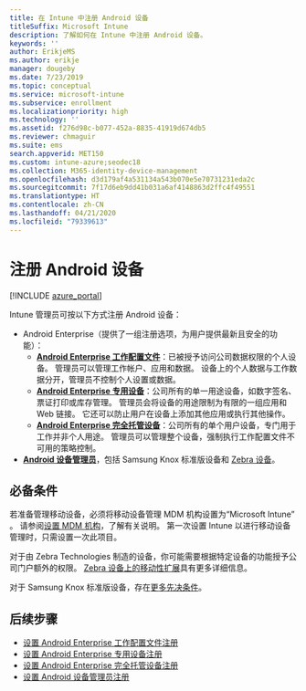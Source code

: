 ```yaml
---
title: 在 Intune 中注册 Android 设备
titleSuffix: Microsoft Intune
description: 了解如何在 Intune 中注册 Android 设备。
keywords: ''
author: ErikjeMS
ms.author: erikje
manager: dougeby
ms.date: 7/23/2019
ms.topic: conceptual
ms.service: microsoft-intune
ms.subservice: enrollment
ms.localizationpriority: high
ms.technology: ''
ms.assetid: f276d98c-b077-452a-8835-41919d674db5
ms.reviewer: chmaguir
ms.suite: ems
search.appverid: MET150
ms.custom: intune-azure;seodec18
ms.collection: M365-identity-device-management
ms.openlocfilehash: d3d179af4a531134a543b070e5e70731231eda2c
ms.sourcegitcommit: 7f17d6eb9dd41b031a6af4148863d2ffc4f49551
ms.translationtype: HT
ms.contentlocale: zh-CN
ms.lasthandoff: 04/21/2020
ms.locfileid: "79339613"
---
```

# <a name="enroll-android-devices"></a>注册 Android 设备

[!INCLUDE [azure_portal](../includes/azure_portal.md)]

Intune 管理员可按以下方式注册 Android 设备：
- Android Enterprise（提供了一组注册选项，为用户提供最新且安全的功能）：
    - [**Android Enterprise 工作配置文件**](android-work-profile-enroll.md)：已被授予访问公司数据权限的个人设备。 管理员可以管理工作帐户、应用和数据。 设备上的个人数据与工作数据分开，管理员不控制个人设置或数据。 
    - [**Android Enterprise 专用设备**](android-kiosk-enroll.md)：公司所有的单一用途设备，如数字签名、票证打印或库存管理。 管理员会将设备的用途限制为有限的一组应用和 Web 链接。 它还可以防止用户在设备上添加其他应用或执行其他操作。
    - [**Android Enterprise 完全托管设备**](android-fully-managed-enroll.md)：公司所有的单个用户设备，专门用于工作并非个人用途。 管理员可以管理整个设备，强制执行工作配置文件不可用的策略控制。 
- [**Android 设备管理员**](android-enroll-device-administrator.md)，包括 Samsung Knox 标准版设备和 [Zebra 设备](../configuration/android-zebra-mx-overview.md)。 

## <a name="prerequisites"></a>必备条件

若准备管理移动设备，必须将移动设备管理 MDM 机构设置为“Microsoft Intune”  。 请参阅[设置 MDM 机构](../fundamentals/mdm-authority-set.md)，了解有关说明。 第一次设置 Intune 以进行移动设备管理时，只需设置一次此项目。

对于由 Zebra Technologies 制造的设备，你可能需要根据特定设备的功能授予公司门户额外的权限。 [Zebra 设备上的移动性扩展](../configuration/android-zebra-mx-overview.md)具有更多详细信息。

对于 Samsung Knox 标准版设备，存在[更多先决条件](android-samsung-knox-mobile-enroll.md)。

## <a name="next-steps"></a>后续步骤

- [设置 Android Enterprise 工作配置文件注册](android-work-profile-enroll.md)
- [设置 Android Enterprise 专用设备注册](android-kiosk-enroll.md)
- [设置 Android Enterprise 完全托管设备注册](android-fully-managed-enroll.md)
- [设置 Android 设备管理员注册](android-enroll-device-administrator.md)

